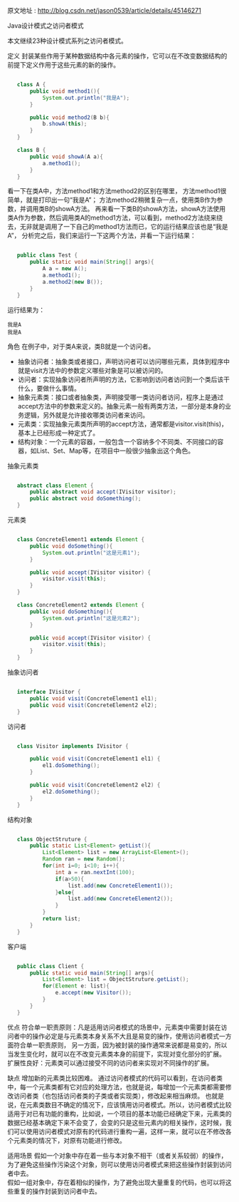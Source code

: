 原文地址 : http://blog.csdn.net/jason0539/article/details/45146271

Java设计模式之访问者模式

本文继续23种设计模式系列之访问者模式。

定义
封装某些作用于某种数据结构中各元素的操作，它可以在不改变数据结构的前提下定义作用于这些元素的新的操作。
```java

   class A {
       public void method1(){
           System.out.println("我是A");
       }

       public void method2(B b){
           b.showA(this);
       }
   }

   class B {
       public void showA(A a){
           a.method1();
       }
   }
```
看一下在类A中，方法method1和方法method2的区别在哪里，
方法method1很简单，就是打印出一句“我是A”；
方法method2稍微复杂一点，使用类B作为参数，并调用类B的showA方法。
再来看一下类B的showA方法，showA方法使用类A作为参数，然后调用类A的method1方法，可以看到，method2方法绕来绕去，无非就是调用了一下自己的method1方法而已，它的运行结果应该也是“我是A”，
分析完之后，我们来运行一下这两个方法，并看一下运行结果：

```java

   public class Test {
       public static void main(String[] args){
           A a = new A();
           a.method1();
           a.method2(new B());
       }
   }
```
运行结果为：

    我是A
    我是A
角色
在例子中，对于类A来说，类B就是一个访问者。
- 抽象访问者：抽象类或者接口，声明访问者可以访问哪些元素，具体到程序中就是visit方法中的参数定义哪些对象是可以被访问的。
- 访问者：实现抽象访问者所声明的方法，它影响到访问者访问到一个类后该干什么，要做什么事情。
- 抽象元素类：接口或者抽象类，声明接受哪一类访问者访问，程序上是通过accept方法中的参数来定义的。抽象元素一般有两类方法，一部分是本身的业务逻辑，另外就是允许接收哪类访问者来访问。
- 元素类：实现抽象元素类所声明的accept方法，通常都是visitor.visit(this)，基本上已经形成一种定式了。
- 结构对象：一个元素的容器，一般包含一个容纳多个不同类、不同接口的容器，如List、Set、Map等，在项目中一般很少抽象出这个角色。

抽象元素类
```java

   abstract class Element {
       public abstract void accept(IVisitor visitor);
       public abstract void doSomething();
   }
```
元素类
```java

   class ConcreteElement1 extends Element {
       public void doSomething(){
           System.out.println("这是元素1");
       }

       public void accept(IVisitor visitor) {
           visitor.visit(this);
       }
   }

   class ConcreteElement2 extends Element {
       public void doSomething(){
           System.out.println("这是元素2");
       }

       public void accept(IVisitor visitor) {
           visitor.visit(this);
       }
   }
```
抽象访问者
```java

   interface IVisitor {
       public void visit(ConcreteElement1 el1);
       public void visit(ConcreteElement2 el2);
   }
```
访问者
```java

   class Visitor implements IVisitor {

       public void visit(ConcreteElement1 el1) {
           el1.doSomething();
       }

       public void visit(ConcreteElement2 el2) {
           el2.doSomething();
       }
   }
```
结构对象
```java

   class ObjectStruture {
       public static List<Element> getList(){
           List<Element> list = new ArrayList<Element>();
           Random ran = new Random();
           for(int i=0; i<10; i++){
               int a = ran.nextInt(100);
               if(a>50){
                   list.add(new ConcreteElement1());
               }else{
                   list.add(new ConcreteElement2());
               }
           }
           return list;
       }
   }
```
客户端
```java

   public class Client {
       public static void main(String[] args){
           List<Element> list = ObjectStruture.getList();
           for(Element e: list){
               e.accept(new Visitor());
           }
       }
   }
```

优点
符合单一职责原则：凡是适用访问者模式的场景中，元素类中需要封装在访问者中的操作必定是与元素类本身关系不大且是易变的操作，使用访问者模式一方面符合单一职责原则，
  另一方面，因为被封装的操作通常来说都是易变的，所以当发生变化时，就可以在不改变元素类本身的前提下，实现对变化部分的扩展。
扩展性良好：元素类可以通过接受不同的访问者来实现对不同操作的扩展。

缺点
增加新的元素类比较困难。
通过访问者模式的代码可以看到，在访问者类中，每一个元素类都有它对应的处理方法，也就是说，每增加一个元素类都需要修改访问者类（也包括访问者类的子类或者实现类），修改起来相当麻烦。
也就是说，在元素类数目不确定的情况下，应该慎用访问者模式。所以，访问者模式比较适用于对已有功能的重构，比如说，一个项目的基本功能已经确定下来，元素类的数据已经基本确定下来不会变了，会变的只是这些元素内的相关操作，这时候，我们可以使用访问者模式对原有的代码进行重构一遍，这样一来，就可以在不修改各个元素类的情况下，对原有功能进行修改。

适用场景
假如一个对象中存在着一些与本对象不相干（或者关系较弱）的操作，为了避免这些操作污染这个对象，则可以使用访问者模式来把这些操作封装到访问者中去。  
假如一组对象中，存在着相似的操作，为了避免出现大量重复的代码，也可以将这些重复的操作封装到访问者中去。
